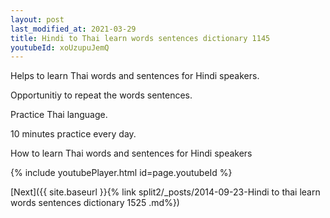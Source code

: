 ```yaml
---
layout: post
last_modified_at: 2021-03-29
title: Hindi to Thai learn words sentences dictionary 1145 
youtubeId: xoUzupuJemQ
---
```

 
 
Helps to learn Thai words and sentences for Hindi speakers.

Opportunitiy to repeat the words sentences. 

Practice Thai language. 
 
10 minutes practice every day. 
 
How to learn Thai words and sentences for Hindi speakers 
 
{% include youtubePlayer.html id=page.youtubeId %}
 
 
[Next]({{ site.baseurl }}{% link  split2/_posts/2014-09-23-Hindi to thai learn words sentences dictionary 1525 .md%})
 
